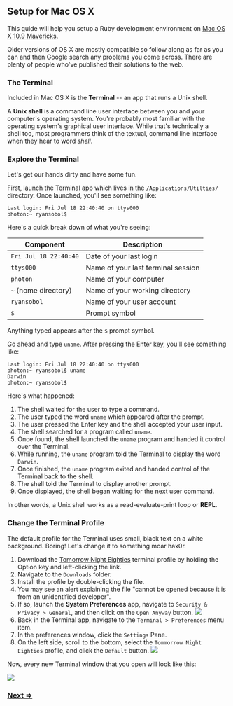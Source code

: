 Setup for Mac OS X
------------------

This guide will help you setup a Ruby development environment on [Mac OS X 10.9 Mavericks](https://www.apple.com/osx/).

Older versions of OS X are mostly compatible so follow along as far as you can and then Google search any problems you come across. There are plenty of people who've published their solutions to the web.


### The Terminal

Included in Mac OS X is the **Terminal** -- an app that runs a Unix shell.

A **Unix shell** is a command line user interface between you and your computer's operating system. You're probably most familiar with the operating system's graphical user interface. While that's technically a shell too, most programmers think of the textual, command line interface when they hear to word _shell_.


### Explore the Terminal

Let's get our hands dirty and have some fun.

First, launch the Terminal app which lives in the `/Applications/Utilties/` directory. Once launched, you'll see something like:

```
Last login: Fri Jul 18 22:40:40 on ttys000
photon:~ ryansobol$
```

Here's a quick break down of what you're seeing:

| Component             | Description                            |
| --------------------- | -------------------------------------- |
| `Fri Jul 18 22:40:40` | Date of your last login                |
| `ttys000`             | Name of your last terminal session     |
| `photon`              | Name of your computer                  |
| `~` (home directory)  | Name of your working directory         |
| `ryansobol`           | Name of your user account              |
| `$`                   | Prompt symbol                          |

Anything typed appears after the `$` prompt symbol.

Go ahead and type `uname`. After pressing the Enter key, you'll see something like:

```
Last login: Fri Jul 18 22:40:40 on ttys000
photon:~ ryansobol$ uname
Darwin
photon:~ ryansobol$
```

Here's what happened:

1. The shell waited for the user to type a command.
1. The user typed the word `uname` which appeared after the prompt.
1. The user pressed the Enter key and the shell accepted your user input.
1. The shell searched for a program called `uname`.
1. Once found, the shell launched the `uname` program and handed it control over the Terminal.
1. While running, the `uname` program told the Terminal to display the word `Darwin`.
1. Once finished, the `uname` program exited and handed control of the Terminal back to the shell.
1. The shell told the Terminal to display another prompt.
1. Once displayed, the shell began waiting for the next user command.

In other words, a Unix shell works as a read-evaluate-print loop or **REPL**.


### Change the Terminal Profile

The default profile for the Terminal uses small, black text on a white background. Boring! Let's change it to something moar hax0r.

1. Download the [Tomorrow Night Eighties](https://raw.githubusercontent.com/ryansobol/sea-c17-ruby/master/class1/osx/Tomorrow%20Night%20Eighties.terminal) terminal profile by holding the Option key and left-clicking the link.
1. Navigate to the `Downloads` folder.
1. Install the profile by double-clicking the file.
1. You may see an alert explaining the file "cannot be opened because it is from an unidentified developer".
  1. If so, launch the **System Preferences** app, navigate to `Security & Privacy > General`, and then click on the `Open Anyway` button. ![](https://i.imgur.com/i7sdnEz.png)
1. Back in the Terminal app, navigate to the `Terminal > Preferences` menu item.
1. In the preferences window, click the `Settings` Pane.
1. On the left side, scroll to the bottom, select the `Tommorrow Night Eighties` profile, and click the `Default` button. ![](https://i.imgur.com/TQmcT8A.png)

Now, every new Terminal window that you open will look like this:

![](https://i.imgur.com/eOy5Hzv.png)


### [Next ⇒](2_homebrew.md)
